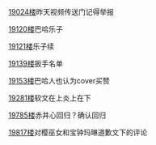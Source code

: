 [19024楼](https://bbs.nga.cn/read.php?tid=25842567&page=952#l19024)昨天视频传送门记得举报

[19120楼](https://bbs.nga.cn/read.php?tid=25842567&page=957#l19120)巴哈乐子

[19121楼](https://bbs.nga.cn/read.php?tid=25842567&page=957#l19121)乐子续

[19139楼](https://bbs.nga.cn/read.php?tid=25842567&page=957#l19139)扳手名单

[19153楼](https://bbs.nga.cn/read.php?tid=25842567&page=958#l19153)巴哈人也认为cover买赞

[19281楼](https://bbs.nga.cn/read.php?tid=25842567&page=965#l19281)软文在上炎上在下

[19785楼](https://bbs.nga.cn/read.php?tid=25842567&page=990#l19785)赤井心回归？确认回归

[19817楼](https://bbs.nga.cn/read.php?tid=25842567&page=991#l19817)对樱巫女和宝钟玛琳道歉文下的评论
